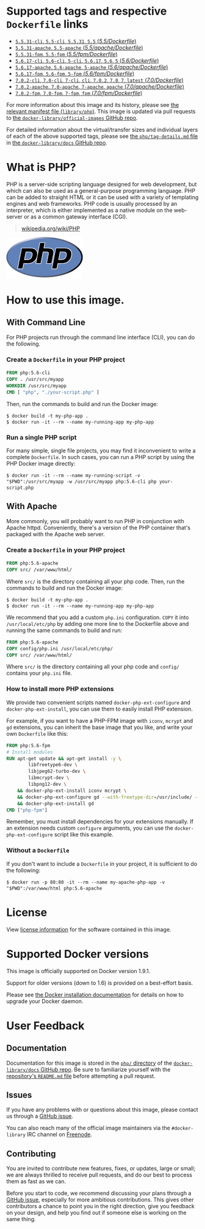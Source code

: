 # Supported tags and respective `Dockerfile` links

-	[`5.5.31-cli`, `5.5-cli`, `5.5.31`, `5.5` (*5.5/Dockerfile*)](https://github.com/docker-library/php/blob/cd075c9d4e53b255b4af6691a7ee10354d7fbb8d/5.5/Dockerfile)
-	[`5.5.31-apache`, `5.5-apache` (*5.5/apache/Dockerfile*)](https://github.com/docker-library/php/blob/cd075c9d4e53b255b4af6691a7ee10354d7fbb8d/5.5/apache/Dockerfile)
-	[`5.5.31-fpm`, `5.5-fpm` (*5.5/fpm/Dockerfile*)](https://github.com/docker-library/php/blob/cd075c9d4e53b255b4af6691a7ee10354d7fbb8d/5.5/fpm/Dockerfile)
-	[`5.6.17-cli`, `5.6-cli`, `5-cli`, `5.6.17`, `5.6`, `5` (*5.6/Dockerfile*)](https://github.com/docker-library/php/blob/7122ec89a73c7b1213f53c6a6807ab06e7deead9/5.6/Dockerfile)
-	[`5.6.17-apache`, `5.6-apache`, `5-apache` (*5.6/apache/Dockerfile*)](https://github.com/docker-library/php/blob/7122ec89a73c7b1213f53c6a6807ab06e7deead9/5.6/apache/Dockerfile)
-	[`5.6.17-fpm`, `5.6-fpm`, `5-fpm` (*5.6/fpm/Dockerfile*)](https://github.com/docker-library/php/blob/7122ec89a73c7b1213f53c6a6807ab06e7deead9/5.6/fpm/Dockerfile)
-	[`7.0.2-cli`, `7.0-cli`, `7-cli`, `cli`, `7.0.2`, `7.0`, `7`, `latest` (*7.0/Dockerfile*)](https://github.com/docker-library/php/blob/cd075c9d4e53b255b4af6691a7ee10354d7fbb8d/7.0/Dockerfile)
-	[`7.0.2-apache`, `7.0-apache`, `7-apache`, `apache` (*7.0/apache/Dockerfile*)](https://github.com/docker-library/php/blob/cd075c9d4e53b255b4af6691a7ee10354d7fbb8d/7.0/apache/Dockerfile)
-	[`7.0.2-fpm`, `7.0-fpm`, `7-fpm`, `fpm` (*7.0/fpm/Dockerfile*)](https://github.com/docker-library/php/blob/cd075c9d4e53b255b4af6691a7ee10354d7fbb8d/7.0/fpm/Dockerfile)

For more information about this image and its history, please see [the relevant manifest file (`library/php`)](https://github.com/docker-library/official-images/blob/master/library/php). This image is updated via pull requests to [the `docker-library/official-images` GitHub repo](https://github.com/docker-library/official-images).

For detailed information about the virtual/transfer sizes and individual layers of each of the above supported tags, please see [the `php/tag-details.md` file](https://github.com/docker-library/docs/blob/master/php/tag-details.md) in [the `docker-library/docs` GitHub repo](https://github.com/docker-library/docs).

# What is PHP?

PHP is a server-side scripting language designed for web development, but which can also be used as a general-purpose programming language. PHP can be added to straight HTML or it can be used with a variety of templating engines and web frameworks. PHP code is usually processed by an interpreter, which is either implemented as a native module on the web-server or as a common gateway interface (CGI).

> [wikipedia.org/wiki/PHP](http://en.wikipedia.org/wiki/PHP)

![logo](https://raw.githubusercontent.com/docker-library/docs/01c12653951b2fe592c1f93a13b4e289ada0e3a1/php/logo.png)

# How to use this image.

## With Command Line

For PHP projects run through the command line interface (CLI), you can do the following.

### Create a `Dockerfile` in your PHP project

```dockerfile
FROM php:5.6-cli
COPY . /usr/src/myapp
WORKDIR /usr/src/myapp
CMD [ "php", "./your-script.php" ]
```

Then, run the commands to build and run the Docker image:

```console
$ docker build -t my-php-app .
$ docker run -it --rm --name my-running-app my-php-app
```

### Run a single PHP script

For many simple, single file projects, you may find it inconvenient to write a complete `Dockerfile`. In such cases, you can run a PHP script by using the PHP Docker image directly:

```console
$ docker run -it --rm --name my-running-script -v "$PWD":/usr/src/myapp -w /usr/src/myapp php:5.6-cli php your-script.php
```

## With Apache

More commonly, you will probably want to run PHP in conjunction with Apache httpd. Conveniently, there's a version of the PHP container that's packaged with the Apache web server.

### Create a `Dockerfile` in your PHP project

```dockerfile
FROM php:5.6-apache
COPY src/ /var/www/html/
```

Where `src/` is the directory containing all your php code. Then, run the commands to build and run the Docker image:

```console
$ docker build -t my-php-app .
$ docker run -it --rm --name my-running-app my-php-app
```

We recommend that you add a custom `php.ini` configuration. `COPY` it into `/usr/local/etc/php` by adding one more line to the Dockerfile above and running the same commands to build and run:

```dockerfile
FROM php:5.6-apache
COPY config/php.ini /usr/local/etc/php/
COPY src/ /var/www/html/
```

Where `src/` is the directory containing all your php code and `config/` contains your `php.ini` file.

### How to install more PHP extensions

We provide two convenient scripts named `docker-php-ext-configure` and `docker-php-ext-install`, you can use them to easily install PHP extension.

For example, if you want to have a PHP-FPM image with `iconv`, `mcrypt` and `gd` extensions, you can inherit the base image that you like, and write your own `Dockerfile` like this:

```dockerfile
FROM php:5.6-fpm
# Install modules
RUN apt-get update && apt-get install -y \
        libfreetype6-dev \
        libjpeg62-turbo-dev \
        libmcrypt-dev \
        libpng12-dev \
    && docker-php-ext-install iconv mcrypt \
    && docker-php-ext-configure gd --with-freetype-dir=/usr/include/ --with-jpeg-dir=/usr/include/ \
    && docker-php-ext-install gd
CMD ["php-fpm"]
```

Remember, you must install dependencies for your extensions manually. If an extension needs custom `configure` arguments, you can use the `docker-php-ext-configure` script like this example.

### Without a `Dockerfile`

If you don't want to include a `Dockerfile` in your project, it is sufficient to do the following:

```console
$ docker run -p 80:80 -it --rm --name my-apache-php-app -v "$PWD":/var/www/html php:5.6-apache
```

# License

View [license information](http://php.net/license/) for the software contained in this image.

# Supported Docker versions

This image is officially supported on Docker version 1.9.1.

Support for older versions (down to 1.6) is provided on a best-effort basis.

Please see [the Docker installation documentation](https://docs.docker.com/installation/) for details on how to upgrade your Docker daemon.

# User Feedback

## Documentation

Documentation for this image is stored in the [`php/` directory](https://github.com/docker-library/docs/tree/master/php) of the [`docker-library/docs` GitHub repo](https://github.com/docker-library/docs). Be sure to familiarize yourself with the [repository's `README.md` file](https://github.com/docker-library/docs/blob/master/README.md) before attempting a pull request.

## Issues

If you have any problems with or questions about this image, please contact us through a [GitHub issue](https://github.com/docker-library/php/issues).

You can also reach many of the official image maintainers via the `#docker-library` IRC channel on [Freenode](https://freenode.net).

## Contributing

You are invited to contribute new features, fixes, or updates, large or small; we are always thrilled to receive pull requests, and do our best to process them as fast as we can.

Before you start to code, we recommend discussing your plans through a [GitHub issue](https://github.com/docker-library/php/issues), especially for more ambitious contributions. This gives other contributors a chance to point you in the right direction, give you feedback on your design, and help you find out if someone else is working on the same thing.
